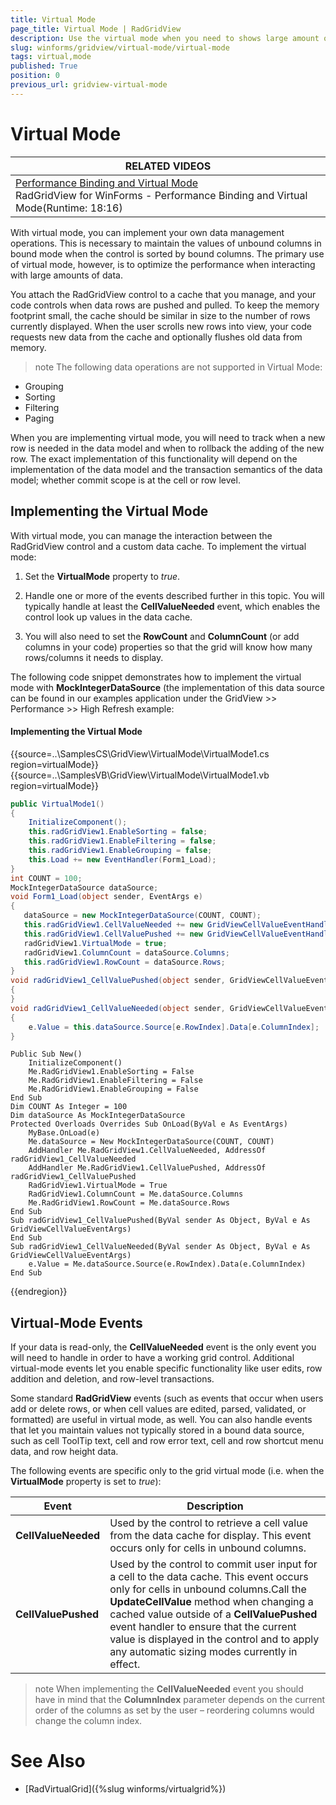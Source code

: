 ```yaml
---
title: Virtual Mode
page_title: Virtual Mode | RadGridView
description: Use the virtual mode when you need to shows large amount of data without fetching the entire data at once. 
slug: winforms/gridview/virtual-mode/virtual-mode
tags: virtual,mode
published: True
position: 0
previous_url: gridview-virtual-mode
---
```


# Virtual Mode


|RELATED VIDEOS|
| ------- |
|[Performance Binding and Virtual Mode ](http://tv.telerik.com/watch/winforms/radgridview/radgridview-for-winforms-performance-binding-virtual-mode)<br>RadGridView for WinForms - Performance Binding and Virtual Mode(Runtime: 18:16)|

With virtual mode, you can implement your own data management operations. This is necessary to maintain the values of unbound columns in bound mode when the control is sorted by bound columns. The primary use of virtual mode,
however, is to optimize the performance when interacting with large amounts of data.

You attach the RadGridView control to a cache that you manage, and your code controls when data rows are pushed and pulled. To keep the memory footprint small, the cache should be similar in size to the number of rows currently displayed. When the user scrolls new rows into view, your code requests new data from the cache and optionally flushes old data from memory.

>note The following data operations are not supported in Virtual Mode:
* Grouping
* Sorting
* Filtering
* Paging
>

When you are implementing virtual mode, you will need to track when a new row is needed in the data model and when  to rollback the adding of the new row. The exact implementation of this functionality will depend on the implementation of the data model and the transaction semantics of the data model; whether commit scope is at the cell or row level.

## Implementing the Virtual Mode

With virtual mode, you can manage the interaction between the RadGridView control and a custom data cache. To implement the virtual mode:

1. Set the __VirtualMode__ property to *true*.

1. Handle one or more of the events described further in this topic. You will typically handle at least the __CellValueNeeded__ event, which enables the control look up values in the data cache.

1. You will also need to set the __RowCount__ and __ColumnCount__ (or add columns in your code) properties so that the grid will know how many rows/columns it needs to display.

The following code snippet demonstrates how to implement the virtual mode
with __MockIntegerDataSource__ (the implementation of this data source can be found in our examples application under the GridView >> Performance >> High Refresh example:

####  Implementing the Virtual Mode

{{source=..\SamplesCS\GridView\VirtualMode\VirtualMode1.cs region=virtualMode}} 
{{source=..\SamplesVB\GridView\VirtualMode\VirtualMode1.vb region=virtualMode}} 

````C#
public VirtualMode1()
{
    InitializeComponent();
    this.radGridView1.EnableSorting = false;
    this.radGridView1.EnableFiltering = false;
    this.radGridView1.EnableGrouping = false;
    this.Load += new EventHandler(Form1_Load);
}
int COUNT = 100;
MockIntegerDataSource dataSource;
void Form1_Load(object sender, EventArgs e)
{
   dataSource = new MockIntegerDataSource(COUNT, COUNT);
   this.radGridView1.CellValueNeeded += new GridViewCellValueEventHandler(radGridView1_CellValueNeeded);
   this.radGridView1.CellValuePushed += new GridViewCellValueEventHandler(radGridView1_CellValuePushed);
   radGridView1.VirtualMode = true;
   radGridView1.ColumnCount = dataSource.Columns;
   this.radGridView1.RowCount = dataSource.Rows;
}
void radGridView1_CellValuePushed(object sender, GridViewCellValueEventArgs e)
{
}
void radGridView1_CellValueNeeded(object sender, GridViewCellValueEventArgs e)
{
    e.Value = this.dataSource.Source[e.RowIndex].Data[e.ColumnIndex];
}

````
````VB.NET
Public Sub New()
    InitializeComponent()
    Me.RadGridView1.EnableSorting = False
    Me.RadGridView1.EnableFiltering = False
    Me.RadGridView1.EnableGrouping = False
End Sub
Dim COUNT As Integer = 100
Dim dataSource As MockIntegerDataSource
Protected Overloads Overrides Sub OnLoad(ByVal e As EventArgs)
    MyBase.OnLoad(e)
    Me.dataSource = New MockIntegerDataSource(COUNT, COUNT)
    AddHandler Me.RadGridView1.CellValueNeeded, AddressOf radGridView1_CellValueNeeded
    AddHandler Me.RadGridView1.CellValuePushed, AddressOf radGridView1_CellValuePushed
    RadGridView1.VirtualMode = True
    RadGridView1.ColumnCount = Me.dataSource.Columns
    Me.RadGridView1.RowCount = Me.dataSource.Rows
End Sub
Sub radGridView1_CellValuePushed(ByVal sender As Object, ByVal e As GridViewCellValueEventArgs)
End Sub
Sub radGridView1_CellValueNeeded(ByVal sender As Object, ByVal e As GridViewCellValueEventArgs)
    e.Value = Me.dataSource.Source(e.RowIndex).Data(e.ColumnIndex)
End Sub

````

{{endregion}} 

## Virtual-Mode Events

If your data is read-only, the __CellValueNeeded__ event is the only event you will need to handle in order to have a working grid control. Additional virtual-mode events let you enable specific functionality like user edits, row addition and deletion, and row-level transactions.

Some standard __RadGridView__ events (such as events that occur when users add or delete rows, or when cell values are edited, parsed, validated, or formatted) are useful in virtual mode, as well. You can also handle events that let you maintain values not typically stored in a bound data source, such as cell ToolTip text, cell and row error text, cell and row shortcut menu data, and row height data.

The following events are specific only to the grid virtual mode (i.e. when
the __VirtualMode__ property is set to *true*):

|  __Event__  |  __Description__  |
| ------ | ------ |
| __CellValueNeeded__ |Used by the control to retrieve a cell value from the data cache for display. This event occurs only for cells in unbound columns.
| __CellValuePushed__ |Used by the control to commit user input for a cell to the data cache. This event occurs only for cells in unbound columns.Call the __UpdateCellValue__ method when changing a cached value outside of a __CellValuePushed__ event handler to ensure that the current value is displayed in the control and to apply any automatic sizing modes currently in effect.|

>note When implementing the __CellValueNeeded__ event you should have in mind that the __ColumnIndex__ parameter depends on the current order of the columns as set by the user – reordering columns would change the column index.
>

# See Also

* [RadVirtualGrid]({%slug winforms/virtualgrid%})